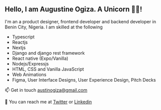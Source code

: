 ## Hello, I am Augustine Ogiza. A Unicorn 👋🎉!

I'm an a product designer, frontend developer and backend developer in Benin City, Nigeria.
I am skilled at the following

* Typescript
* Reactjs
* Nextjs
* Django and django rest framework
* React native (Expo/Vanilla)
* Nodejs/Expressjs 
* HTML, CSS and Vanilla JavaScript
* Web Animations
* Figma, User Interface Designs, User Experience Design, Pitch Decks
  

📫 Get in touch [austinogiza@gmail.com](austinogiza@gmail.com)

📧 You can reach me at 
[Twitter](https://twitter.com/austinogiza) or
[Linkedin](https://www.linkedin.com/in/augustine-ogiza-b1730691/)